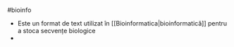 #bioinfo 
- Este un format de text utilizat în [[Bioinformatica|bioinformatică]] pentru a stoca secvențe biologice
- 